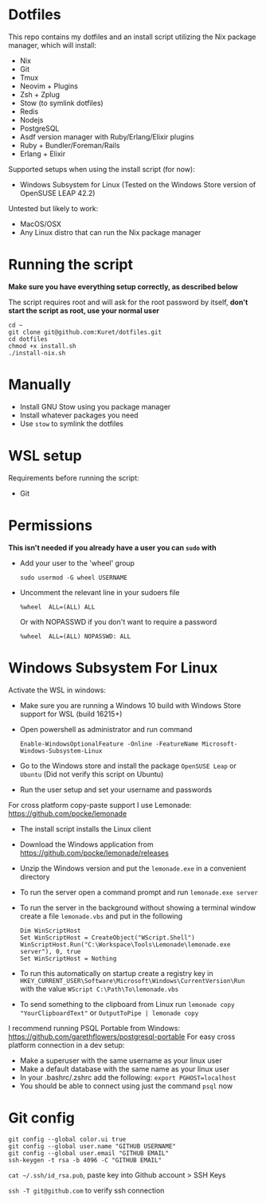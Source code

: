 # Dotfiles

This repo contains my dotfiles and an install script utilizing the Nix package manager, which will install:
- Nix
- Git
- Tmux
- Neovim + Plugins
- Zsh + Zplug
- Stow (to symlink dotfiles)
- Redis
- Nodejs
- PostgreSQL
- Asdf version manager with Ruby/Erlang/Elixir plugins
- Ruby + Bundler/Foreman/Rails
- Erlang + Elixir

Supported setups when using the install script (for now):
- Windows Subsystem for Linux (Tested on the Windows Store version of OpenSUSE LEAP 42.2)

Untested but likely to work:
- MacOS/OSX
- Any Linux distro that can run the Nix package manager

# Running the script

**Make sure you have everything setup correctly, as described below**

The script requires root and will ask for the root password by itself, **don't start the script as root, use your normal user**

```
cd ~
git clone git@github.com:Kuret/dotfiles.git
cd dotfiles
chmod +x install.sh
./install-nix.sh
```

# Manually

- Install GNU Stow using you package manager
- Install whatever packages you need
- Use `stow` to symlink the dotfiles

# WSL setup

Requirements before running the script:
- Git

# Permissions

**This isn't needed if you already have a user you can `sudo` with**

- Add your user to the 'wheel' group

   `sudo usermod -G wheel USERNAME`
   
- Uncomment the relevant line in your sudoers file

   `%wheel  ALL=(ALL) ALL`
   
   Or with NOPASSWD if you don't want to require a password
   
   `%wheel  ALL=(ALL) NOPASSWD: ALL`

# Windows Subsystem For Linux

Activate the WSL in windows:
- Make sure you are running a Windows 10 build with Windows Store support for WSL (build 16215+)
- Open powershell as administrator and run command

   `Enable-WindowsOptionalFeature -Online -FeatureName Microsoft-Windows-Subsystem-Linux`
   
- Go to the Windows store and install the package `OpenSUSE Leap` or `Ubuntu` (Did not verify this script on Ubuntu)
- Run the user setup and set your username and passwords

For cross platform copy-paste support I use Lemonade: https://github.com/pocke/lemonade
- The install script installs the Linux client
- Download the Windows application from https://github.com/pocke/lemonade/releases
- Unzip the Windows version and put the `lemonade.exe` in a convenient directory
- To run the server open a command prompt and run `lemonade.exe server`
- To run the server in the background without showing a terminal window create a file `lemonade.vbs` and put in the following
   ```
   Dim WinScriptHost
   Set WinScriptHost = CreateObject("WScript.Shell")
   WinScriptHost.Run("C:\Workspace\Tools\Lemonade\lemonade.exe server"), 0, true
   Set WinScriptHost = Nothing
   ```
- To run this automatically on startup create a registry key in `HKEY_CURRENT_USER\Software\Microsoft\Windows\CurrentVersion\Run` with the value `WScript C:\Path\To\lemonade.vbs`

- To send something to the clipboard from Linux run `lemonade copy "YourClipboardText"` or `OutputToPipe | lemonade copy`

I recommend running PSQL Portable from Windows: https://github.com/garethflowers/postgresql-portable
For easy cross platform connection in a dev setup:
- Make a superuser with the same username as your linux user
- Make a default database with the same name as your linux user
- In your .bashrc/.zshrc add the following: `export PGHOST=localhost`
- You should be able to connect using just the command `psql` now

# Git config

  ```
  git config --global color.ui true
  git config --global user.name "GITHUB USERNAME"
  git config --global user.email "GITHUB EMAIL"
  ssh-keygen -t rsa -b 4096 -C "GITHUB EMAIL"
  ```
  
  `cat ~/.ssh/id_rsa.pub`, paste key into Github account > SSH Keys
  
  `ssh -T git@github.com` to verify ssh connection
